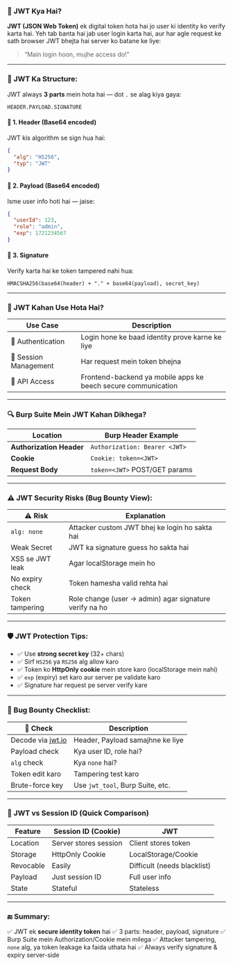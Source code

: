 ### 🔐 JWT Kya Hai?

**JWT (JSON Web Token)** ek digital token hota hai jo user ki identity ko verify karta hai. Yeh tab banta hai jab user login karta hai, aur har agle request ke sath browser JWT bhejta hai server ko batane ke liye:

> “Main login hoon, mujhe access do!”

---

### 🧱 JWT Ka Structure:

JWT always **3 parts** mein hota hai — dot `.` se alag kiya gaya:

```
HEADER.PAYLOAD.SIGNATURE
```

#### 🔹 1. Header (Base64 encoded)

JWT kis algorithm se sign hua hai:

```json
{
  "alg": "HS256",
  "typ": "JWT"
}
```

#### 🔹 2. Payload (Base64 encoded)

Isme user info hoti hai — jaise:

```json
{
  "userId": 123,
  "role": "admin",
  "exp": 1721234567
}
```

#### 🔹 3. Signature

Verify karta hai ke token tampered nahi hua:

```
HMACSHA256(base64(header) + "." + base64(payload), secret_key)
```

---

### 🧪 JWT Kahan Use Hota Hai?

| Use Case              | Description                                                   |
| --------------------- | ------------------------------------------------------------- |
| 🔐 Authentication     | Login hone ke baad identity prove karne ke liye               |
| 🔁 Session Management | Har request mein token bhejna                                 |
| 📱 API Access         | Frontend-backend ya mobile apps ke beech secure communication |

---

### 🔍 Burp Suite Mein JWT Kahan Dikhega?

| Location                 | Burp Header Example           |
| ------------------------ | ----------------------------- |
| **Authorization Header** | `Authorization: Bearer <JWT>` |
| **Cookie**               | `Cookie: token=<JWT>`         |
| **Request Body**         | `token=<JWT>` POST/GET params |

---

### ⚠️ JWT Security Risks (Bug Bounty View):

| ⚠️ Risk         | Explanation                                            |
| --------------- | ------------------------------------------------------ |
| `alg: none`     | Attacker custom JWT bhej ke login ho sakta hai         |
| Weak Secret     | JWT ka signature guess ho sakta hai                    |
| XSS se JWT leak | Agar localStorage mein ho                              |
| No expiry check | Token hamesha valid rehta hai                          |
| Token tampering | Role change (user → admin) agar signature verify na ho |

---

### 🛡️ JWT Protection Tips:

* ✅ Use **strong secret key** (32+ chars)
* ✅ Sirf `HS256` ya `RS256` alg allow karo
* ✅ Token ko **HttpOnly cookie** mein store karo (localStorage mein nahi)
* ✅ `exp` (expiry) set karo aur server pe validate karo
* ✅ Signature har request pe server verify kare

---

### 🧠 Bug Bounty Checklist:

| 🔎 Check                            | Description                      |
| ----------------------------------- | -------------------------------- |
| Decode via [jwt.io](https://jwt.io) | Header, Payload samajhne ke liye |
| Payload check                       | Kya user ID, role hai?           |
| `alg` check                         | Kya `none` hai?                  |
| Token edit karo                     | Tampering test karo              |
| Brute-force key                     | Use `jwt_tool`, Burp Suite, etc. |

---

### 🔁 JWT vs Session ID (Quick Comparison)

| Feature   | Session ID (Cookie)   | JWT                         |
| --------- | --------------------- | --------------------------- |
| Location  | Server stores session | Client stores token         |
| Storage   | HttpOnly Cookie       | LocalStorage/Cookie         |
| Revocable | Easily                | Difficult (needs blacklist) |
| Payload   | Just session ID       | Full user info              |
| State     | Stateful              | Stateless                   |

---

### 🔚 Summary:

✅ JWT ek **secure identity token** hai
✅ 3 parts: header, payload, signature
✅ Burp Suite mein Authorization/Cookie mein milega
✅ Attacker tampering, `none` alg, ya token leakage ka faida uthata hai
✅ Always verify signature & expiry server-side
